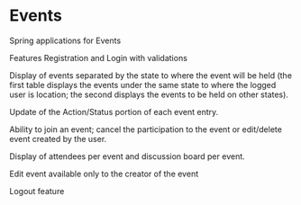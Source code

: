 # Events
Spring applications for Events

Features
Registration and Login with validations

Display of events separated by the state to where the event will be held (the first table displays the events under the same state to where the logged user is location; the second displays the events to be held on other states).

Update of the Action/Status portion of each event entry.

Ability to join an event; cancel the participation to the event or edit/delete event created by the user.

Display of attendees per event and discussion board per event.

Edit event available only to the creator of the event

Logout feature
